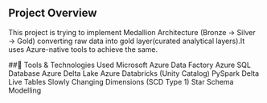 
## Project Overview

This project is trying to  implement  Medallion Architecture (Bronze → Silver → Gold) converting raw data into gold layer(curated analytical layers).It uses Azure-native tools to achieve the same.

##🔧 Tools & Technologies Used
Microsoft Azure Data Factory
Azure SQL Database
Azure Delta Lake
Azure Databricks (Unity Catalog)
PySpark
Delta Live Tables
Slowly Changing Dimensions (SCD Type 1)
Star Schema Modelling
